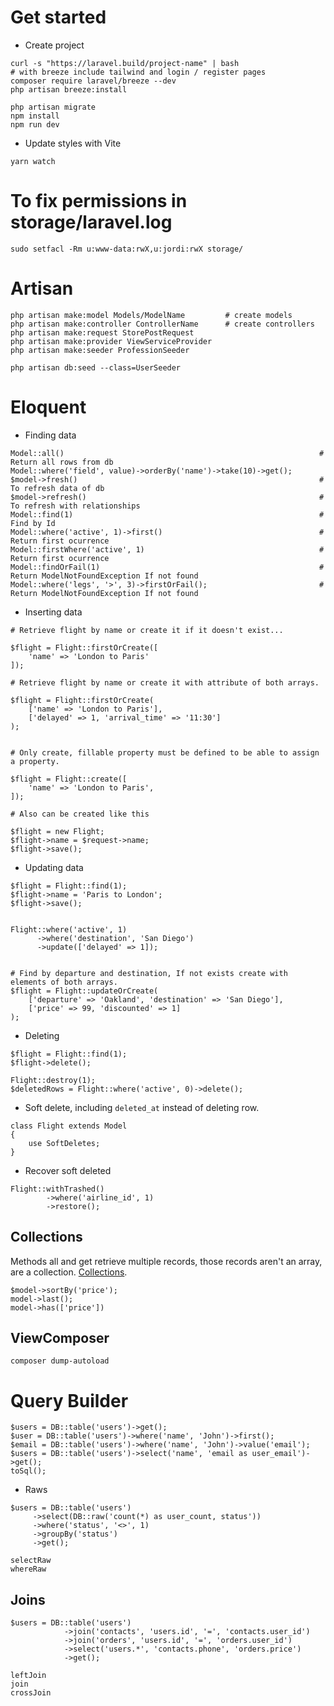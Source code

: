 # Get started

- Create project
```
curl -s "https://laravel.build/project-name" | bash
# with breeze include tailwind and login / register pages
composer require laravel/breeze --dev         
php artisan breeze:install
 
php artisan migrate
npm install
npm run dev
```

- Update styles with Vite

```
yarn watch
```

# To fix permissions in storage/laravel.log

```
sudo setfacl -Rm u:www-data:rwX,u:jordi:rwX storage/
```

# Artisan

```
php artisan make:model Models/ModelName         # create models
php artisan make:controller ControllerName      # create controllers
php artisan make:request StorePostRequest
php artisan make:provider ViewServiceProvider
php artisan make:seeder ProfessionSeeder

php artisan db:seed --class=UserSeeder
```

# Eloquent

- Finding data

```
Model::all()                                                         # Return all rows from db
Model::where('field', value)->orderBy('name')->take(10)->get();
$model->fresh()                                                      # To refresh data of db
$model->refresh()                                                    # To refresh with relationships
Model::find(1)                                                       # Find by Id
Model::where('active', 1)->first()                                   # Return first ocurrence
Model::firstWhere('active', 1)                                       # Return first ocurrence
Model::findOrFail(1)                                                 # Return ModelNotFoundException If not found
Model::where('legs', '>', 3)->firstOrFail();                         # Return ModelNotFoundException If not found
```

- Inserting data

```
# Retrieve flight by name or create it if it doesn't exist...

$flight = Flight::firstOrCreate([
    'name' => 'London to Paris'
]);

# Retrieve flight by name or create it with attribute of both arrays.

$flight = Flight::firstOrCreate(
    ['name' => 'London to Paris'],
    ['delayed' => 1, 'arrival_time' => '11:30']
);


# Only create, fillable property must be defined to be able to assign a property.

$flight = Flight::create([
    'name' => 'London to Paris',
]);

# Also can be created like this

$flight = new Flight;
$flight->name = $request->name;
$flight->save();
```

- Updating data

```
$flight = Flight::find(1);
$flight->name = 'Paris to London';
$flight->save();


Flight::where('active', 1)
      ->where('destination', 'San Diego')
      ->update(['delayed' => 1]);


# Find by departure and destination, If not exists create with elements of both arrays.
$flight = Flight::updateOrCreate(
    ['departure' => 'Oakland', 'destination' => 'San Diego'],
    ['price' => 99, 'discounted' => 1]
);

```

- Deleting

```
$flight = Flight::find(1);
$flight->delete();

Flight::destroy(1);
$deletedRows = Flight::where('active', 0)->delete();
```

- Soft delete, including `deleted_at` instead of deleting row.

```
class Flight extends Model
{
    use SoftDeletes;
}
```

- Recover soft deleted

```
Flight::withTrashed()
        ->where('airline_id', 1)
        ->restore();
```

## Collections

Methods all and get retrieve multiple records, those records aren't an array, are a collection.
[Collections](https://laravel.com/docs/8.x/collections#available-methods).

```
$model->sortBy('price');
model->last();
model->has(['price'])
```

## ViewComposer

```
composer dump-autoload
```


# Query Builder

```
$users = DB::table('users')->get();
$user = DB::table('users')->where('name', 'John')->first();
$email = DB::table('users')->where('name', 'John')->value('email');
$users = DB::table('users')->select('name', 'email as user_email')->get();
toSql();
```

- Raws

```
$users = DB::table('users')
     ->select(DB::raw('count(*) as user_count, status'))
     ->where('status', '<>', 1)
     ->groupBy('status')
     ->get();
```

```
selectRaw
whereRaw
```

## Joins

```
$users = DB::table('users')
            ->join('contacts', 'users.id', '=', 'contacts.user_id')
            ->join('orders', 'users.id', '=', 'orders.user_id')
            ->select('users.*', 'contacts.phone', 'orders.price')
            ->get();
```

```
leftJoin
join
crossJoin
```


